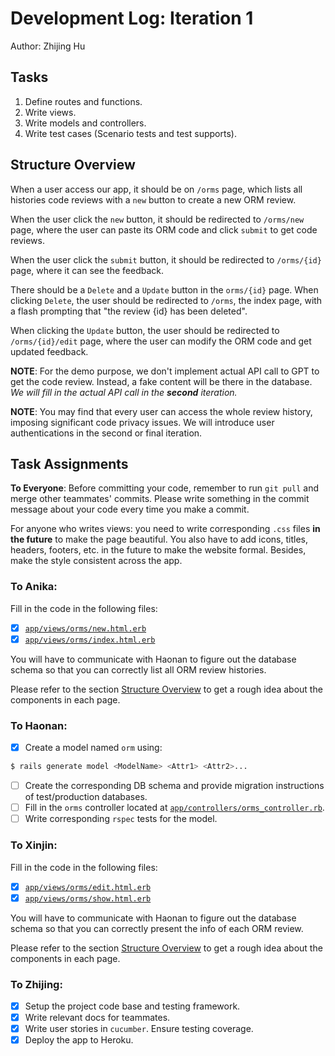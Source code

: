 # Development Log: Iteration 1

Author: Zhijing Hu

## Tasks

1. Define routes and functions.
2. Write views.
3. Write models and controllers.
4. Write test cases (Scenario tests and test supports).

## Structure Overview

When a user access our app, it should be on `/orms` page, which lists all
histories code reviews with a `new` button to create a new ORM review.

When the user click the `new` button, it should be redirected to `/orms/new`
page, where the user can paste its ORM code and click `submit` to get code reviews.

When the user click the `submit` button, it should be redirected to `/orms/{id}` page, 
where it can see the feedback.

There should be a `Delete` and a `Update` button in the `orms/{id}` page. When clicking
`Delete`, the user should be redirected to `/orms`, the index page, with a flash prompting
that "the review {id} has been deleted". 

When clicking the `Update` button, the user should be redirected to `/orms/{id}/edit` 
page, where the user can modify the ORM code and get updated feedback.

**NOTE**: For the demo purpose, we don't implement actual API call to GPT to get the
code review. Instead, a fake content will be there in the database. 
*We will fill in the actual API call in the **second** iteration.*

**NOTE**: You may find that every user can access the whole review history, imposing
significant code privacy issues. We will introduce user authentications in the second or 
final iteration.

## Task Assignments

**To Everyone**: Before committing your code, remember to run `git pull` and merge other
teammates' commits. Please write something in the commit message about your
code every time you make a commit.

For anyone who writes views: you need to write corresponding `.css` files 
**in the future** to make the page beautiful. You also have to add icons,
titles, headers, footers, etc. in the future to make the website formal.
Besides, make the style consistent across the app.

### To Anika:

Fill in the code in the following files:

- [x] [`app/views/orms/new.html.erb`](../app/views/orms/new.html.erb)
- [x] [`app/views/orms/index.html.erb`](../app/views/orms/index.html.erb)

You will have to communicate with Haonan to figure out the database 
schema so that you can correctly list all ORM review histories.

Please refer to the section [Structure Overview](#structure-overview) to
get a rough idea about the components in each page. 

### To Haonan:

- [x] Create a model named `orm` using:
```bash
$ rails generate model <ModelName> <Attr1> <Attr2>...
```
- [ ] Create the corresponding DB schema and provide migration instructions of test/production databases.
- [ ] Fill in the `orms` controller located at 
[`app/controllers/orms_controller.rb`](../app/controllers/orms_controller.rb).
- [ ] Write corresponding `rspec` tests for the model.

### To Xinjin:

Fill in the code in the following files:

- [x] [`app/views/orms/edit.html.erb`](../app/views/orms/edit.html.erb)
- [x] [`app/views/orms/show.html.erb`](../app/views/orms/show.html.erb)

You will have to communicate with Haonan to figure out the database 
schema so that you can correctly present the info of each ORM review.

Please refer to the section [Structure Overview](#structure-overview) to
get a rough idea about the components in each page. 

### To Zhijing:

- [x] Setup the project code base and testing framework.
- [x] Write relevant docs for teammates.
- [x] Write user stories in `cucumber`. Ensure testing coverage.
- [x] Deploy the app to Heroku.
